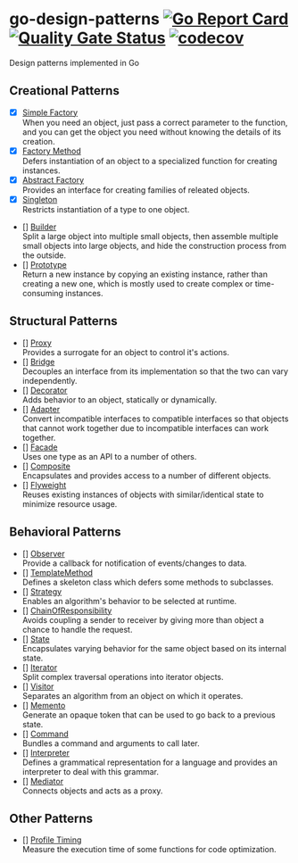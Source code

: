# go-design-patterns [![Go Report Card](https://goreportcard.com/badge/github.com/windvalley/go-design-patterns)](https://goreportcard.com/report/github.com/windvalley/go-design-patterns) [![Quality Gate Status](https://sonarcloud.io/api/project_badges/measure?project=windvalley_go-design-patterns&metric=alert_status)](https://sonarcloud.io/dashboard?id=windvalley_go-design-patterns) [![codecov](https://codecov.io/gh/windvalley/go-design-patterns/branch/main/graph/badge.svg?token=UV7V4WC03R)](https://codecov.io/gh/windvalley/go-design-patterns)

Design patterns implemented in Go

## Creational Patterns

- [x] [Simple Factory](/simple_factory/)  
When you need an object, just pass a correct parameter to the function, and you can get the object you need without knowing the details of its creation.
- [x] [Factory Method](/factory_method/)  
Defers instantiation of an object to a specialized function for creating instances.
- [x] [Abstract Factory](/abstract_factory/)  
Provides an interface for creating families of releated objects.
- [x] [Singleton](/singleton/)  
Restricts instantiation of a type to one object.
- [] [Builder](/builder/)  
Split a large object into multiple small objects, then assemble multiple small objects into large objects, and hide the construction process from the outside.
- [] [Prototype](/prototype/)  
Return a new instance by copying an existing instance, rather than creating a new one, which is mostly used to create complex or time-consuming instances.

## Structural Patterns

- [] [Proxy](/proxy/)  
Provides a surrogate for an object to control it's actions.
- [] [Bridge](/bridge/)  
Decouples an interface from its implementation so that the two can vary independently.
- [] [Decorator](/decorator/)  
Adds behavior to an object, statically or dynamically.
- [] [Adapter](/adapter/)  
Convert incompatible interfaces to compatible interfaces so that objects that cannot work together due to incompatible interfaces can work together.
- [] [Facade](/facade/)  
Uses one type as an API to a number of others.
- [] [Composite](/composite/)  
Encapsulates and provides access to a number of different objects.
- [] [Flyweight](/flyweight/)  
Reuses existing instances of objects with similar/identical state to minimize resource usage.

## Behavioral Patterns

- [] [Observer](/behavioral/)  
Provide a callback for notification of events/changes to data.
- [] [TemplateMethod](/template_method/)  
Defines a skeleton class which defers some methods to subclasses.
- [] [Strategy](/strategy/)  
Enables an algorithm's behavior to be selected at runtime.
- [] [ChainOfResponsibility](/chain_of_responsibility/)  
Avoids coupling a sender to receiver by giving more than object a chance to handle the request.
- [] [State](/state/)  
Encapsulates varying behavior for the same object based on its internal state.
- [] [Iterator](/iterator/)  
Split complex traversal operations into iterator objects.
- [] [Visitor](/visitor/)  
Separates an algorithm from an object on which it operates.
- [] [Memento](/memento/)  
Generate an opaque token that can be used to go back to a previous state.
- [] [Command](/command/)  
Bundles a command and arguments to call later.
- [] [Interpreter](/interpreter/)  
Defines a grammatical representation for a language and provides an interpreter to deal with this grammar.
- [] [Mediator](/mediator/)  
Connects objects and acts as a proxy.

## Other Patterns

- [] [Profile Timing](/profile_timing/)  
Measure the execution time of some functions for code optimization.


